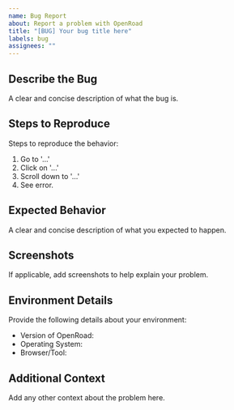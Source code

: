 ```yaml
---
name: Bug Report
about: Report a problem with OpenRoad
title: "[BUG] Your bug title here"
labels: bug
assignees: ""
---
```


## Describe the Bug

A clear and concise description of what the bug is.

## Steps to Reproduce

Steps to reproduce the behavior:

1. Go to '...'
2. Click on '...'
3. Scroll down to '...'
4. See error.

## Expected Behavior

A clear and concise description of what you expected to happen.

## Screenshots

If applicable, add screenshots to help explain your problem.

## Environment Details

Provide the following details about your environment:

- Version of OpenRoad:
- Operating System:
- Browser/Tool:

## Additional Context

Add any other context about the problem here.
